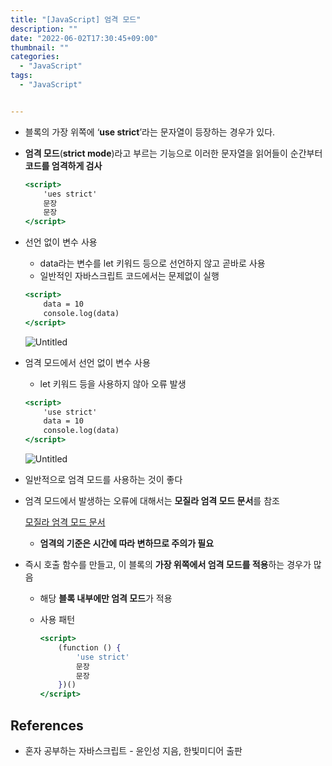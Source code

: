 ```yaml
---
title: "[JavaScript] 엄격 모드"
description: ""
date: "2022-06-02T17:30:45+09:00"
thumbnail: ""
categories:
  - "JavaScript"
tags:
  - "JavaScript"


---
```

<!--more-->

- 블록의 가장 위쪽에 ‘**use strict**’라는 문자열이 등장하는 경우가 있다.
- **엄격 모드**(**strict mode**)라고 부르는 기능으로 이러한 문자열을 읽어들이 순간부터 **코드를 엄격하게 검사**
    
    ```jsx
    <script>
    	'ues strict'
    	문장
    	문장
    </script>
    ```
    

- 선언 없이 변수 사용
    - data라는 변수를 let 키워드 등으로 선언하지 않고 곧바로 사용
    - 일반적인  자바스크립트 코드에서는 문제없이 실행
    
    ```jsx
    <script>
    	data = 10
    	console.log(data)
    </script>
    ```
    
    ![Untitled](/images/lang_javascript/study/JavaScript_엄격_모드/Untitled.png)
    
- 엄격 모드에서 선언 없이 변수 사용
    - let 키워드 등을 사용하지 않아 오류 발생
    
    ```jsx
    <script>
    	'use strict'
    	data = 10
    	console.log(data)
    </script>
    ```
    
    ![Untitled](/images/lang_javascript/study/JavaScript_엄격_모드/Untitled%201.png)
    
- 일반적으로 엄격 모드를 사용하는 것이 좋다
- 엄격 모드에서 발생하는 오류에 대해서는 **모질라 엄격 모드 문서**를 참조
    
    [모질라 엄격 모드 문서](https://developer.mozilla.org/ko/docs/Web/JavaScript/Reference/Strict_mode)
    
    - **엄격의 기준은 시간에 따라 변하므로 주의가 필요**

- 즉시 호출 함수를 만들고, 이 블록의 **가장 위쪽에서 엄격 모드를 적용**하는 경우가 많음
    - 해당 **블록 내부에만 엄격 모드**가 적용
    - 사용 패턴
        
        ```jsx
        <script>
        	(function () {
        		'use strict'
        		문장
        		문장
        	})()
        </script>
        ```
        

## References

- 혼자 공부하는 자바스크립트 - 윤인성 지음, 한빛미디어 출판